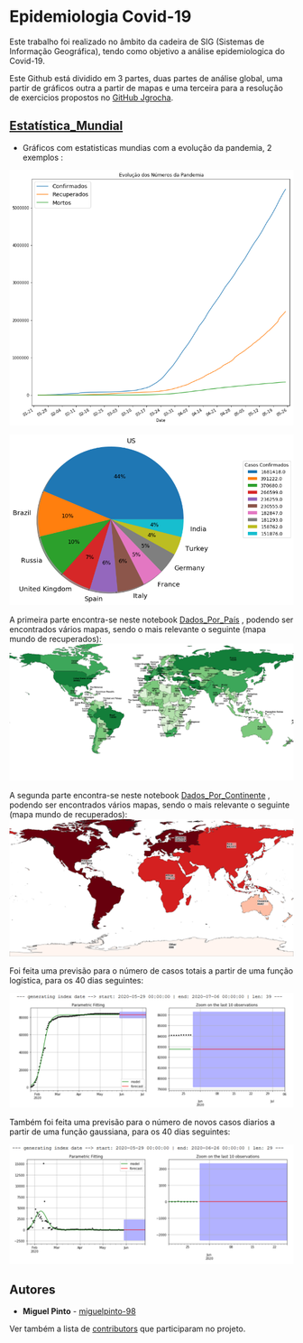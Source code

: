 # Epidemiologia Covid-19
 
 Este trabalho foi realizado no âmbito da cadeira de SIG (Sistemas de Informação Geográfica), tendo como objetivo a análise epidemiologica do Covid-19.

Este Github está dividido em 3 partes, duas partes de análise global, uma partir de  gráficos outra a partir de mapas e uma terceira para a resolução de exercicios propostos no  [GitHub Jgrocha](https://github.com/jgrocha/covid-pt/tree/master/Jupyter).

## [Estatística_Mundial](https://github.com/miguelpinto-98/Epidemiologia/blob/master/Estatística_Mundial.ipynb) 
* Gráficos com estatisticas mundias com a evolução da pandemia, 2 exemplos :

![Grafico de Comparação](figuras/EVpandemia.png)

![Grafico de Comparação](figuras/pieCountries.png)


A primeira parte encontra-se neste notebook [Dados_Por_País](https://github.com/miguelpinto-98/Epidemiologia/blob/master/Dados_Por_País.ipynb) , podendo ser encontrados vários mapas, sendo o mais relevante o seguinte (mapa mundo de recuperados):
![Mapa Mundo Recuperados](figuras/Mundo_Recuperados.png)


A segunda parte encontra-se neste notebook [Dados_Por_Continente](https://github.com/miguelpinto-98/Epidemiologia/blob/master/Dados_Por_Continente.ipynb) , podendo ser encontrados vários mapas, sendo o mais relevante o seguinte (mapa mundo de recuperados):
![Mapa Mundo Confirmados](figuras/ECDC_confirmados.png)

Foi feita uma previsão para o número de casos totais a partir de uma função logística, para os 40 dias seguintes:

![Foto1](figuras/ChinaTotal.png)

Também foi feita uma previsão para o número de novos casos diarios a partir de uma função gaussiana, para os 40 dias seguintes:

![Foto](figuras/ChinaDiario.png)
## Autores

* **Miguel Pinto**  - [miguelpinto-98](https://github.com/miguelpinto-98)

Ver também a lista de  [contributors](https://github.com/miguelpinto-98/Epidemiologia/contributors) que participaram no projeto.
